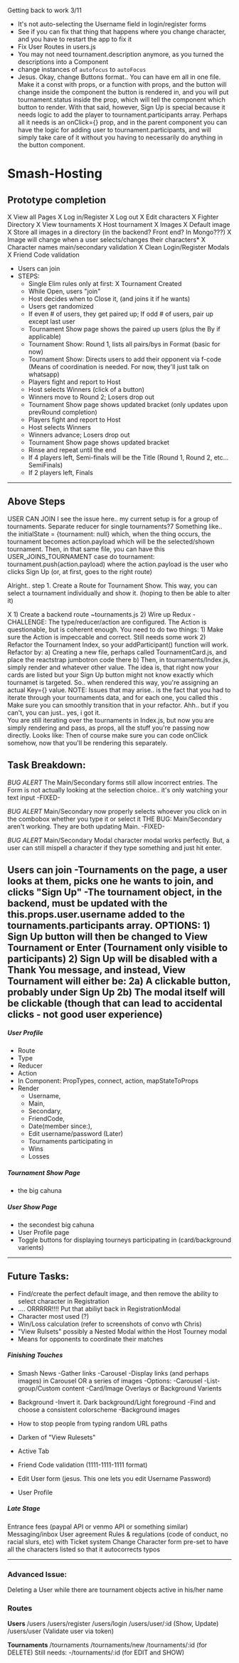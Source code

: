 Getting back to work 3/11
- It's not auto-selecting the Username field in login/register forms
- See if you can fix that thing that happens where you change character, and you have to restart the app to fix it
- Fix User Routes in users.js
- You may not need tournament.description anymore, as you turned the descriptions into a Component
- change instances of `autofocus` to `autoFocus`
- Jesus.  Okay, change Buttons format.. You can have em all in one file.  Make it a const with props, or a function with props, and the button will change inside the component the button is rendered in, and you will put tournament.status inside the prop, which will tell the component which button to render.
With that said, however, Sign Up is special because it needs logic to add the player to tournament.participants array.
Perhaps all it needs is an onClick={} prop, and in the parent component you can have the logic for adding user to tournament.participants, and <SignUp> will simply take care of it without you having to necessarily do anything in the button component.


# Smash-Hosting

## Prototype completion
X View all Pages
X Log in/Register
X Log out
X Edit characters
X Fighter Directory 
X View tournaments
X Host tournament
X Images
	X Default image
	X Store all images in a directory (in the backend? Front end? In Mongo???)
	X Image will change when a user selects/changes their characters*
X Character names main/secondary validation
X Clean Login/Register Modals
X Friend Code validation
- Users can join
- STEPS:
	* Single Elim rules only at first:
	X Tournament Created
	- While Open, users "join"
	- Host decides when to Close it, (and joins it if he wants)
	- Users get randomized
	- If even # of users, they get paired up; If odd # of users, pair up except last user
	- Tournament Show page shows the paired up users (plus the By if applicable)
	- Tournament Show: Round 1, lists all pairs/bys in Format (basic for now)
	- Tournament Show: Directs users to add their opponent via f-code
		(Means of coordination is needed.  For now, they'll just talk on whatsapp)
	- Players fight and report to Host
	- Host selects Winners (click of a button)
	- Winners move to Round 2; Losers drop out
	- Tournament Show page shows updated bracket (only updates upon prevRound completion)
	- Players fight and report to Host
	- Host selects Winners
	- Winners advance; Losers drop out
	- Tournament Show page shows updated bracket
	- Rinse and repeat until the end
	- If 4 players left, Semi-finals will be the Title (Round 1, Round 2, etc... SemiFinals)
	- If 2 players left, Finals



--------------------------------------------------------------------------------------------------------------

## Above Steps
USER CAN JOIN
I see the issue here.. my current setup is for a group of tournaments.  Separate reducer for single tournaments?7
Something like.. the initialState = {tournament: null} which, when the thing occurs, the tournament becomes action.payload
which will be the selected/shown tournament.
Then, in that same file, you can have this USER_JOINS_TOURNAMENT case do tournament: tournament.push(action.payload)
where the action.payload is the user who clicks Sign Up (or, at first, goes to the right route)

Alright.. step 1.  Create a Route for Tournament Show.  This way, you can select a tournament individually and show it. (hoping
to then be able to alter it)

X 1) Create a backend route ~tournaments.js
2) Wire up Redux
	-CHALLENGE: The type/reducer/action are configured.  The Action is questionable, but is coherent enough.  You need to do two things:
	1) Make sure the Action is impeccable and correct.  Still needs some work
	2) Refactor the Tournament Index, so your addParticipant() function will work.  Refactor by:
		a) Creating a new file, perhaps called TournamentCard.js, and place the reactstrap jumbotron code there
		b) Then, in tournaments/Index.js, simply render <TournamentCard key={tournament._id}> and whatever other value.
			 The idea is, that right now your cards are listed but your Sign Up button might not know exactly which tournamet is targeted.
			 So.. when rendered this way, you're assigning an actual Key={} value.
			NOTE: Issues that may arise.. is the fact that you had to iterate through your tournaments data, and for each one, you
						called this <Jumbotron>.  Make sure you can smoothly transition that in your refactor.
						Ahh.. but if you can't, you can just.. yes, i got it.  
						You are still iterating over the tournaments in Index.js, but now you are simply rendering
						<TournamentCard> and pass, as props, all the stuff you're passing now directly.  Looks like:
						<TournamentCard key={} title={} hostedBy={} status={} etc>
			Then of course make sure you can code onClick somehow, now that you'll be rendering this separately.



## Task Breakdown:
*BUG ALERT*
The Main/Secondary forms still allow incorrect entries.
The Form is not actually looking at the selection choice.. it's only watching your text input
-FIXED-

*BUG ALERT*
Main/Secondary now properly selects whoever you click on in the combobox whether you type it or select it
THE BUG: Main/Secondary aren't working.  They are both updating Main.
-FIXED-

*BUG ALERT*
Main/Secondary Modal character modal works perfectly. But, a user can still mispell a character if they type something and just hit enter.

__Users can join__
-Tournaments on the page, a user looks at them, picks one he wants to join, and clicks "Sign Up"
-The tournament object, in the backend, must be updated with the this.props.user.username added to the tournaments.participants array.
OPTIONS:
	1) Sign Up button will then be changed to View Tournament or Enter (Tournament only visible to participants)
	2) Sign Up will be disabled with a Thank You message, and instead, View Tournament will either be:
		2a) A clickable  button, probably under Sign Up
		2b) The modal itself will be clickable (though that can lead to accidental clicks - not good user experience)
-




##### User Profile
- Route
- Type
- Reducer
- Action
- In Component: PropTypes, connect, action, mapStateToProps
- Render
	- Username, 
	- Main, 
	- Secondary, 
	- FriendCode, 
	- Date(member since:), 
	- Edit username/password (Later)
	- Tournaments participating in
	- Wins
	- Losses



##### Tournament Show Page
- the big cahuna



##### User Show Page
- the secondest big cahuna
- User Profile page
- Toggle buttons for displaying tourneys participating in (card/background varients)



---------------------------------------------------------------------------------------------------------------



## Future Tasks:

- Find/create the perfect default image, and then remove the ability to select character in Registration
- .... ORRRRR!!!! Put that abiliyt back in RegistrationModal
- Character most used (?)
- Win/Loss calculation (refer to screenshots of convo wth Chris)
- "View Rulsets" possibly a Nested Modal within the Host Tourney modal
- Means for opponents to coordinate their matches



##### Finishing Touches
- Smash News 
	-Gather links
	-Carousel
	-Display links (and perhaps images) in Carousel OR a series of images
		-Options:
			-Carousel
			-List-group/Custom content
			-Card/Image Overlays or Background Varients

- Background
	-Invert it.  Dark background/Light foreground
	-Find and choose a consistent colorscheme
	-Background images

- How to stop people from typing random URL paths

- Darken <CardHeader> of "View Rulesets"

- Active Tab

- Friend Code validation (1111-1111-1111 format)

- Edit User form (jesus.  This one lets you edit Username Password)

- User Profile



##### Late Stage
Entrance fees (paypal API or venmo API or something similar)
Messaging/inbox
User agreement
Rules & regulations (code of conduct, no racial slurs, etc)
with Ticket system
Change Character form pre-set to have all the characters listed so that it autocorrects typos



-------------------------------------------------------------------------------------------------------------



### Advanced Issue:
Deleting a User while there are tournament objects active in his/her name



### Routes
__Users__
/users
/users/register
/users/login
/users/user/:id (Show, Update)
/users/user (Validate user via token)

__Tournaments__
/tournaments
/tournaments/new
/tournaments/:id (for DELETE)
Still needs:
	-/tournaments/:id (for EDIT and SHOW)